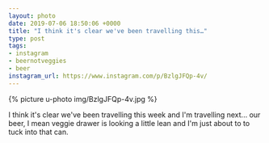 ```yaml
---
layout: photo
date: 2019-07-06 18:50:06 +0000
title: "I think it's clear we've been travelling this…"
type: post
tags:
- instagram
- beernotveggies
- beer
instagram_url: https://www.instagram.com/p/BzlgJFQp-4v/
---
```


{% picture u-photo img/BzlgJFQp-4v.jpg %}

I think it's clear we've been travelling this week and I'm travelling next... our beer, I mean veggie drawer is looking a little lean and I'm just about to to tuck into that can.
